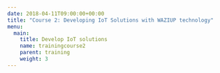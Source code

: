 ```yaml
---
date: 2018-04-11T09:00:00+00:00
title: "Course 2: Developing IoT Solutions with WAZIUP technology"
menu:
  main:
    title: Develop IoT solutions
    name: trainingcourse2 
    parent: training
    weight: 3
---
```

